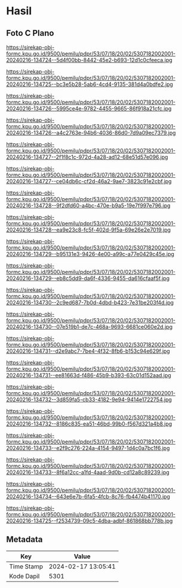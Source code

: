 # Hasil

## Foto C Plano

https://sirekap-obj-formc.kpu.go.id/9500/pemilu/pdpr/53/07/18/20/02/5307182002001-20240216-134724--5d4f00bb-8442-45e2-b693-12d1c0cfeeca.jpg

https://sirekap-obj-formc.kpu.go.id/9500/pemilu/pdpr/53/07/18/20/02/5307182002001-20240216-134725--bc3e5b28-5ab6-4cd4-9135-381d4a0bdfe2.jpg

https://sirekap-obj-formc.kpu.go.id/9500/pemilu/pdpr/53/07/18/20/02/5307182002001-20240216-134726--5995ce4e-9782-4455-9665-86f918a21cfc.jpg

https://sirekap-obj-formc.kpu.go.id/9500/pemilu/pdpr/53/07/18/20/02/5307182002001-20240216-134726--a4c2763e-94b6-4036-86d0-7d9a09ec7379.jpg

https://sirekap-obj-formc.kpu.go.id/9500/pemilu/pdpr/53/07/18/20/02/5307182002001-20240216-134727--2f1f8c1c-972d-4a28-ad12-68e51d57e096.jpg

https://sirekap-obj-formc.kpu.go.id/9500/pemilu/pdpr/53/07/18/20/02/5307182002001-20240216-134727--ce04db6c-cf2d-46a2-9ae7-3823c91e2cbf.jpg

https://sirekap-obj-formc.kpu.go.id/9500/pemilu/pdpr/53/07/18/20/02/5307182002001-20240216-134728--9f2dfd60-a4bc-470e-b9a5-19e7f997e796.jpg

https://sirekap-obj-formc.kpu.go.id/9500/pemilu/pdpr/53/07/18/20/02/5307182002001-20240216-134728--ea9e23c8-fc5f-402d-9f5a-69e26e2e7019.jpg

https://sirekap-obj-formc.kpu.go.id/9500/pemilu/pdpr/53/07/18/20/02/5307182002001-20240216-134729--b95131e3-9426-4e00-a99c-a77e0429c45e.jpg

https://sirekap-obj-formc.kpu.go.id/9500/pemilu/pdpr/53/07/18/20/02/5307182002001-20240216-134729--eb8c5dd9-da6f-4336-9455-da616cfaaf5f.jpg

https://sirekap-obj-formc.kpu.go.id/9500/pemilu/pdpr/53/07/18/20/02/5307182002001-20240216-134730--2c9ed687-7b0d-4dbd-b423-7e31be203f4d.jpg

https://sirekap-obj-formc.kpu.go.id/9500/pemilu/pdpr/53/07/18/20/02/5307182002001-20240216-134730--07e519b1-de7c-468a-9693-6681ce060e2d.jpg

https://sirekap-obj-formc.kpu.go.id/9500/pemilu/pdpr/53/07/18/20/02/5307182002001-20240216-134731--d2e9abc7-7be4-4f32-8fb6-b153c94e629f.jpg

https://sirekap-obj-formc.kpu.go.id/9500/pemilu/pdpr/53/07/18/20/02/5307182002001-20240216-134731--ee81663d-f486-45b9-b393-63c01d152aad.jpg

https://sirekap-obj-formc.kpu.go.id/9500/pemilu/pdpr/53/07/18/20/02/5307182002001-20240216-134732--3d859fa5-cb33-4182-9e94-9414e1722754.jpg

https://sirekap-obj-formc.kpu.go.id/9500/pemilu/pdpr/53/07/18/20/02/5307182002001-20240216-134732--8186c835-ea51-46bd-99b0-f567d321a4b8.jpg

https://sirekap-obj-formc.kpu.go.id/9500/pemilu/pdpr/53/07/18/20/02/5307182002001-20240216-134733--e2f9c276-224a-4154-9497-1d4c0a7bc1f6.jpg

https://sirekap-obj-formc.kpu.go.id/9500/pemilu/pdpr/53/07/18/20/02/5307182002001-20240216-134733--8f6a12cc-a1fd-4aad-9d0b-cd12a8c89239.jpg

https://sirekap-obj-formc.kpu.go.id/9500/pemilu/pdpr/53/07/18/20/02/5307182002001-20240216-134734--643e6e7b-6fa5-4fcb-8c76-fb4474b41170.jpg

https://sirekap-obj-formc.kpu.go.id/9500/pemilu/pdpr/53/07/18/20/02/5307182002001-20240216-134725--f2534739-09c5-4dba-adbf-861868bb778b.jpg


## Metadata

| Key        | Value               |
| ---------- | ------------------- |
| Time Stamp | 2024-02-17 13:05:41 |
| Kode Dapil | 5301                |



